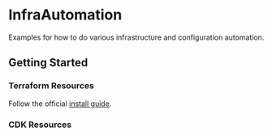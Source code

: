 # InfraAutomation
Examples for how to do various infrastructure and configuration automation.

## Getting Started

### Terraform Resources
Follow the official [install guide](https://learn.hashicorp.com/tutorials/terraform/install-cli?in=terraform/aws-get-started).

### CDK Resources
